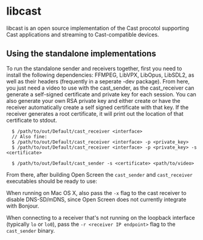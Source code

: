 # libcast

libcast is an open source implementation of the Cast procotol supporting Cast
applications and streaming to Cast-compatible devices.

## Using the standalone implementations

To run the standalone sender and receivers together, first you need to install
the following dependencies: FFMPEG, LibVPX, LibOpus, LibSDL2, as well as their
headers (frequently in a seperate -dev package). From here, you just need a
video to use with the cast_sender, as the cast_receiver can generate a
self-signed certificate and private key for each session. You can also generate
your own RSA private key and either create or have the receiver automatically
create a self signed certificate with that key. If the receiver generates a root
certificate, it will print out the location of that certificate to stdout.

```
  $ /path/to/out/Default/cast_receiver <interface>
  // Also fine:
  $ /path/to/out/Default/cast_receiver <interface> -p <private_key>
  $ /path/to/out/Default/cast_receiver <interface> -p <private_key> -s <certificate>

  $ /path/to/out/Default/cast_sender -s <certificate> <path/to/video>
```


From there, after building Open Screen the `cast_sender` and `cast_receiver`
executables should be ready to use:

When running on Mac OS X, also pass the `-x` flag to the cast receiver to
disable DNS-SD/mDNS, since Open Screen does not currently integrate with
Bonjour.

When connecting to a receiver that's not running on the loopback interface
(typically `lo` or `lo0`), pass the `-r <receiver IP endpoint>` flag to the
`cast_sender` binary.
